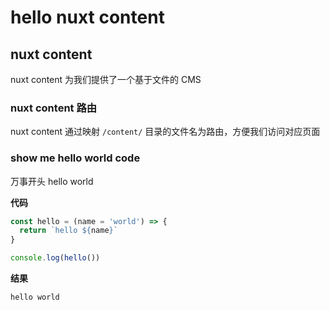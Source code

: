 # hello nuxt content

## nuxt content

nuxt content 为我们提供了一个基于文件的 CMS

### nuxt content 路由

nuxt content 通过映射 `/content/` 目录的文件名为路由，方便我们访问对应页面

### show me hello world code

万事开头 hello world

**代码**

```ts
const hello = (name = 'world') => {
  return `hello ${name}`
}

console.log(hello())
```

**结果**

```bash
hello world
```